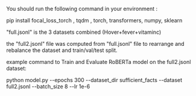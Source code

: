 You should run the following command in your environment :

pip install focal_loss_torch , tqdm , torch, transformers, numpy, sklearn

"full.jsonl" is the 3 datasets combined (Hover+fever+vitaminc)

the "full2.jsonl" file was computed from "full.jsonl" file to rearrange and rebalance the dataset and train/val/test split.

example command to Train and Evaluate RoBERTa model on the full2.jsonl dataset:

python model.py --epochs 300 --dataset_dir sufficient_facts --dataset full2.jsonl --batch_size 8 --lr 1e-6
